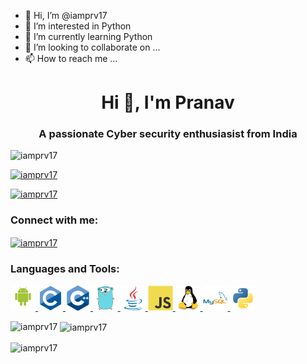 - 👋 Hi, I’m @iamprv17
- 👀 I’m interested in Python
- 🌱 I’m currently learning Python
- 💞️ I’m looking to collaborate on ...
- 📫 How to reach me ...

<h1 align="center">Hi 👋, I'm Pranav</h1>
<h3 align="center">A passionate Cyber security enthusiasist from India</h3>

<p align="left"> <img src="https://komarev.com/ghpvc/?username=iamprv17&label=Profile%20views&color=0e75b6&style=flat" alt="iamprv17" /> </p>

<p align="left"> <a href="https://github.com/ryo-ma/github-profile-trophy"><img src="https://github-profile-trophy.vercel.app/?username=iamprv17" alt="iamprv17" /></a> </p>

<p align="left"> <a href="https://twitter.com/iamprv17" target="blank"><img src="https://img.shields.io/twitter/follow/iamprv17?logo=twitter&style=for-the-badge" alt="iamprv17" /></a> </p>

<h3 align="left">Connect with me:</h3>
<p align="left">
<a href="https://twitter.com/iamprv17" target="blank"><img align="center" src="https://raw.githubusercontent.com/rahuldkjain/github-profile-readme-generator/master/src/images/icons/Social/twitter.svg" alt="iamprv17" height="30" width="40" /></a>
</p>

<h3 align="left">Languages and Tools:</h3>
<p align="left"> <a href="https://developer.android.com" target="_blank" rel="noreferrer"> <img src="https://raw.githubusercontent.com/devicons/devicon/master/icons/android/android-original-wordmark.svg" alt="android" width="40" height="40"/> </a> <a href="https://www.cprogramming.com/" target="_blank" rel="noreferrer"> <img src="https://raw.githubusercontent.com/devicons/devicon/master/icons/c/c-original.svg" alt="c" width="40" height="40"/> </a> <a href="https://www.w3schools.com/cpp/" target="_blank" rel="noreferrer"> <img src="https://raw.githubusercontent.com/devicons/devicon/master/icons/cplusplus/cplusplus-original.svg" alt="cplusplus" width="40" height="40"/> </a> <a href="https://golang.org" target="_blank" rel="noreferrer"> <img src="https://raw.githubusercontent.com/devicons/devicon/master/icons/go/go-original.svg" alt="go" width="40" height="40"/> </a> <a href="https://www.java.com" target="_blank" rel="noreferrer"> <img src="https://raw.githubusercontent.com/devicons/devicon/master/icons/java/java-original.svg" alt="java" width="40" height="40"/> </a> <a href="https://developer.mozilla.org/en-US/docs/Web/JavaScript" target="_blank" rel="noreferrer"> <img src="https://raw.githubusercontent.com/devicons/devicon/master/icons/javascript/javascript-original.svg" alt="javascript" width="40" height="40"/> </a> <a href="https://www.linux.org/" target="_blank" rel="noreferrer"> <img src="https://raw.githubusercontent.com/devicons/devicon/master/icons/linux/linux-original.svg" alt="linux" width="40" height="40"/> </a> <a href="https://www.mysql.com/" target="_blank" rel="noreferrer"> <img src="https://raw.githubusercontent.com/devicons/devicon/master/icons/mysql/mysql-original-wordmark.svg" alt="mysql" width="40" height="40"/> </a> <a href="https://www.python.org" target="_blank" rel="noreferrer"> <img src="https://raw.githubusercontent.com/devicons/devicon/master/icons/python/python-original.svg" alt="python" width="40" height="40"/> </a> </p>

<p><img align="left" src="https://github-readme-stats.vercel.app/api/top-langs?username=iamprv17&show_icons=true&locale=en&layout=compact" alt="iamprv17" /></p>

<p>&nbsp;<img align="center" src="https://github-readme-stats.vercel.app/api?username=iamprv17&show_icons=true&locale=en" alt="iamprv17" /></p>

<p><img align="center" src="https://github-readme-streak-stats.herokuapp.com/?user=iamprv17&" alt="iamprv17" /></p>

